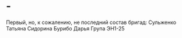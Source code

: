 # -
Первый, но, к сожалению, не последний
состав бригад:
Сульженко Татьяна
Сидорина
Бурибо Дарья
Група ЭН1-25
